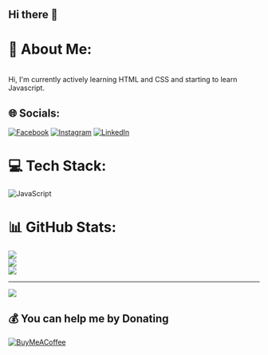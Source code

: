 ## Hi there 👋

# 💫 About Me:
<br>Hi, I'm currently actively learning HTML and CSS and starting to learn Javascript.


## 🌐 Socials:
[![Facebook](https://img.shields.io/badge/Facebook-%231877F2.svg?logo=Facebook&logoColor=white)](https://facebook.com/senior.togrul) [![Instagram](https://img.shields.io/badge/Instagram-%23E4405F.svg?logo=Instagram&logoColor=white)](https://instagram.com/senior.togrul) [![LinkedIn](https://img.shields.io/badge/LinkedIn-%230077B5.svg?logo=linkedin&logoColor=white)](https://linkedin.com/in/toğrul-məmmədov) 

# 💻 Tech Stack:
![JavaScript](https://img.shields.io/badge/javascript-%23323330.svg?style=for-the-badge&logo=javascript&logoColor=%23F7DF1E)
# 📊 GitHub Stats:
![](https://github-readme-stats.vercel.app/api?username=seniortogrul&theme=github_dark&hide_border=true&include_all_commits=false&count_private=false)<br/>
![](https://github-readme-streak-stats.herokuapp.com/?user=seniortogrul&theme=github_dark&hide_border=true)<br/>
![](https://github-readme-stats.vercel.app/api/top-langs/?username=seniortogrul&theme=github_dark&hide_border=true&include_all_commits=false&count_private=false&layout=compact)

---
[![](https://visitcount.itsvg.in/api?id=seniortogrul&icon=0&color=0)](https://visitcount.itsvg.in)

  ## 💰 You can help me by Donating
  [![BuyMeACoffee](https://img.shields.io/badge/Buy%20Me%20a%20Coffee-ffdd00?style=for-the-badge&logo=buy-me-a-coffee&logoColor=black)](https://buymeacoffee.com/senior.togrul) 

  
<!-- Proudly created with GPRM ( https://gprm.itsvg.in ) -->
